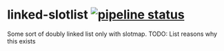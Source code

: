 # linked-slotlist [![pipeline status](https://gitlab.com/foldu/linked-slotlist/badges/master/pipeline.svg)](https://gitlab.com/foldu/linked-slotlist/commits/master)
Some sort of doubly linked list only with slotmap.
TODO: List reasons why this exists
